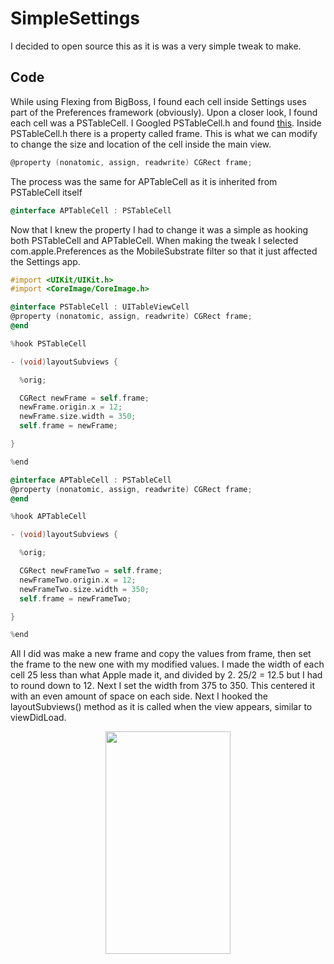 # SimpleSettings

I decided to open source this as it is was a very simple tweak to make.

## Code

While using Flexing from BigBoss, I found each cell inside Settings uses part of the Preferences framework (obviously). Upon a closer look, I found each cell was a PSTableCell. I Googled PSTableCell.h and found [this](https://github.com/nst/iOS-Runtime-Headers/blob/master/PrivateFrameworks/Preferences.framework/PSTableCell.h "iOS Runtime Headers"). Inside PSTableCell.h there is a property called frame. This is what we can modify to change the size and location of the cell inside the main view. 

```objective-c
@property (nonatomic, assign, readwrite) CGRect frame;
```

The process was the same for APTableCell as it is inherited from PSTableCell itself

```objective-c
@interface APTableCell : PSTableCell
```

Now that I knew the property I had to change it was a simple as hooking both PSTableCell and APTableCell. When making the tweak I selected com.apple.Preferences as the MobileSubstrate filter so that it just affected the Settings app.

```objective-c
#import <UIKit/UIKit.h>
#import <CoreImage/CoreImage.h>

@interface PSTableCell : UITableViewCell
@property (nonatomic, assign, readwrite) CGRect frame;
@end

%hook PSTableCell

- (void)layoutSubviews {

  %orig;

  CGRect newFrame = self.frame;
  newFrame.origin.x = 12;
  newFrame.size.width = 350;
  self.frame = newFrame;

}

%end

@interface APTableCell : PSTableCell
@property (nonatomic, assign, readwrite) CGRect frame;
@end

%hook APTableCell

- (void)layoutSubviews {

  %orig;

  CGRect newFrameTwo = self.frame;
  newFrameTwo.origin.x = 12;
  newFrameTwo.size.width = 350;
  self.frame = newFrameTwo;

}

%end
```

All I did was make a new frame and copy the values from frame, then set the frame to the new one with my modified values. I made the width of each cell 25 less than what Apple made it, and divided by 2. 25/2 = 12.5 but I had to round down to 12. Next I set the width from 375 to 350. This centered it with an even amount of space on each side. Next I hooked the layoutSubviews() method as it is called when the view appears, similar to viewDidLoad.

<p align="center">
  <img width="200" height="356" src="https://github.com/MTACS/MTACS.github.io/blob/master/content/media/simplesettings.jpg">
</p>
